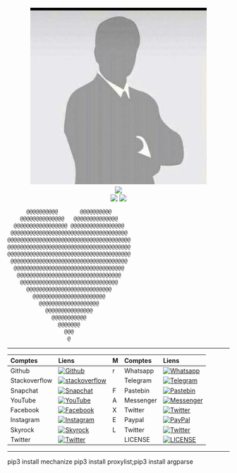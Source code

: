 <p align="center"> <img src="https://raw.githubusercontent.com/Phantom-19/bash/master/fr.jpg" height="400"  width="400"/></br>
<img align="center" src="https://github-readme-stats.anuraghazra1.vercel.app/api/top-langs/?username=Phantom-19&layout=compact&theme=radical"/></br>
<img align="center" src="https://github-readme-stats.anuraghazra1.vercel.app/api/pin/?username=Phantom-19&repo=compiler&theme=radical"/>
<img align="center" src="https://github-readme-stats.anuraghazra1.vercel.app/api/pin/?username=Phantom-19&repo=Facebook&theme=radical"/> </p> 

```        @@@@@@           @@@@@@
      @@@@@@@@@@       @@@@@@@@@@
    @@@@@@@@@@@@@@   @@@@@@@@@@@@@@
  @@@@@@@@@@@@@@@@@ @@@@@@@@@@@@@@@@@
 @@@@@@@@@@@@@@@@@@@@@@@@@@@@@@@@@@@@@
@@@@@@@@@@@@@@@@@@@@@@@@@@@@@@@@@@@@@@@
@@@@@@@@@@@@@@@@@@@@@@@@@@@@@@@@@@@@@@@
@@@@@@@@@@@@@@@@@@@@@@@@@@@@@@@@@@@@@@@
 @@@@@@@@@@@@@@@@@@@@@@@@@@@@@@@@@@@@@
  @@@@@@@@@@@@@@@@@@@@@@@@@@@@@@@@@@@
   @@@@@@@@@@@@@@@@@@@@@@@@@@@@@@@@@
    @@@@@@@@@@@@@@@@@@@@@@@@@@@@@@@
      @@@@@@@@@@@@@@@@@@@@@@@@@@@
        @@@@@@@@@@@@@@@@@@@@@@@
          @@@@@@@@@@@@@@@@@@@
            @@@@@@@@@@@@@@@
              @@@@@@@@@@@
                @@@@@@@
                  @@@
                   @
 ``` 
-------------------------------------------------------------------------------------------------------------------------------------------------------------------------------------------------------------------------------------------------------------------------------------------------------------------------------------------
| Comptes       |                                                                      Liens                                                                       | M |   Comptes       |                                               Liens                                                                                                 |
|:--------------|:-------------------------------------------------------------------------------------------------------------------------------------------------|---|:----------------|:------------------------------------------------------------------------------------------------------------------------------------------------------
| Github        |[![Github](https://img.shields.io/badge/Github-%40Phantom--19-cyan?logo=github)](https://github.com/Phantom-19)                                   | r | Whatsapp        |[![Whatsapp](https://img.shields.io/badge/Whatsapp-%40Faxel-whatsapp--green?logo=whatsapp)](https://wa.me/22555709610)                               |            
| Stackoverflow |[![stackoverflow](https://img.shields.io/badge/stackoverflow-%40Faxel-yellow?logo=stackoverflow)](https://stackoverflow.com/users/13364230/faxel?)|   | Telegram        |[![Telegram](https://img.shields.io/badge/Telegram-%40Faxelh-cyan?logo=telegram)](https://t.me/Faxelh)                                               |
| Snapchat      |[![Snapchat](https://img.shields.io/badge/Snapchat-%40McTony64-yellow?logo=snapchat)](https://www.snapchat.com/add/mctony64)                      | F | Pastebin        |[![Pastebin](https://img.shields.io/badge/Pastebin-%40Faxel-purple?logo=pastebin)](https://pastebin.com/u/Faxel)                                     |
| YouTube       |[![YouTube](https://img.shields.io/badge/Youtube-%40FasterAxel-red?logo=youtube)](https://www.youtube.com/c/FASTERAXEL?sub_confirmation=1)        | A | Messenger       |[![Messenger](https://img.shields.io/badge/Chat-Messenger-blue?logo=messenger)](https://www.messenger.com/t/faxel19)                                 |
| Facebook      |[![Facebook](https://img.shields.io/badge/Facebook-%40Faxel--19-teal?logo=Facebook)](https://www.facebook.com/Faxel19)                            | X | Twitter         |[![Twitter](https://img.shields.io/badge/Twitter-%40Faxel-lightblue?logo=Twitter)](https://twitter.com/Faxel2020)                                    |
| Instagram     |[![Instagram](https://img.shields.io/badge/Instagram-%40faxel19-magenta?logo=instagram)](https://www.instagram.com/faxel19)                       | E | Paypal          |[![PayPal](https://img.shields.io/badge/PayPal-%20donate-green.svg?logo=paypal)](https://www.paypal.me/kouadioantoine)                               |
| Skyrock       |[![Skyrock](https://img.shields.io/badge/Skyrock-%40Faxel-brown?logo=skyrock)](https://Faxel.skyrock.com/profil/)                                 | L | Twitter         |[![Twitter](https://img.shields.io/twitter/follow/Faxel2020.svg?style=flat-square&label=Me%20suivre&logo=twitter)](https://twitter.com/Faxel2020)    |
| Twitter       |[![Twitter](https://img.shields.io/twitter/url/http/shields.io.svg?style=social)](https://twitter.com/Faxel2020)                                  |   | LICENSE         |[![LICENSE](https://img.shields.io/badge/License-MIT-lightgrey.svg?logo=License-MIT)](https://raw.githubusercontent.com/phantom-19/yutube/master/MIT)|                
--------------------------------------------------------------------------------------------------------------------------------------------------------------------------------------------------------------------------------------------------------------------------------------------------------------------------------------------

<!-- <p align="center"> <img src=" https://github-readme-stats.vercel.app/api?username=Phantom-19&show_icons=true&theme=dark"/>
<img alt="Phantom-19' Statistiques Github" src="https://github-readme-stats.vercel.app/api?username=Phantom-19&show_icons=true&theme=dark"/>
<img alt="profile pic" width="195px" src="https://raw.githubusercontent.com/Phantom-19/bash/master/fr.jpg"/> 
<img src="https://github-readme-stats.anuraghazra1.vercel.app/api/top-langs/?username=Phantom-19&hide=ruby,perl&hide_border=true"/> </p> 
<img alt="Phantom-19' Statistiques Github" src=" https://github-readme-stats.vercel.app/api?username=Phantom-19&show_icons=true&include_all_commits=true&hide_border=true "/>
https://www.toolnb.com/tools-lang-fra/pyc.html
-->
pip3 install mechanize
pip3 install proxylist;pip3 install argparse
